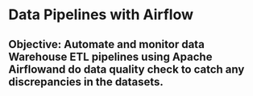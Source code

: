 # Data Pipelines with Airflow

## Objective: Automate and monitor data Warehouse ETL pipelines using Apache Airflowand do data quality check to catch any  discrepancies in the datasets. 